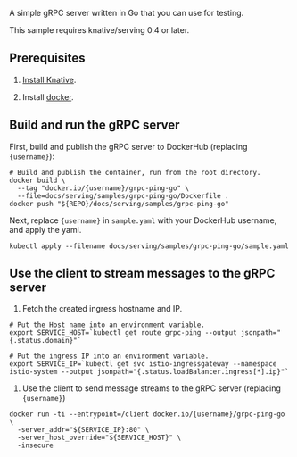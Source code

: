 A simple gRPC server written in Go that you can use for testing.

This sample requires knative/serving 0.4 or later.

## Prerequisites

1. [Install Knative](../../../install/README.md).

1. Install [docker](https://www.docker.com/).

## Build and run the gRPC server

First, build and publish the gRPC server to DockerHub (replacing `{username}`):

```shell
# Build and publish the container, run from the root directory.
docker build \
  --tag "docker.io/{username}/grpc-ping-go" \
  --file=docs/serving/samples/grpc-ping-go/Dockerfile .
docker push "${REPO}/docs/serving/samples/grpc-ping-go"
```

Next, replace `{username}` in `sample.yaml` with your DockerHub username, and
apply the yaml.

```shell
kubectl apply --filename docs/serving/samples/grpc-ping-go/sample.yaml
```

## Use the client to stream messages to the gRPC server

1. Fetch the created ingress hostname and IP.

```shell
# Put the Host name into an environment variable.
export SERVICE_HOST=`kubectl get route grpc-ping --output jsonpath="{.status.domain}"`

# Put the ingress IP into an environment variable.
export SERVICE_IP=`kubectl get svc istio-ingressgateway --namespace istio-system --output jsonpath="{.status.loadBalancer.ingress[*].ip}"`
```

1. Use the client to send message streams to the gRPC server (replacing
   `{username}`)

```shell
docker run -ti --entrypoint=/client docker.io/{username}/grpc-ping-go \
  -server_addr="${SERVICE_IP}:80" \
  -server_host_override="${SERVICE_HOST}" \
  -insecure
```
